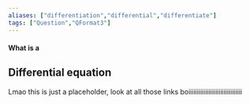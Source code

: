 ```yaml
---
aliases: ["differentiation","differential","differentiate"]
tags: ["Question","QFormat3"]
---
```


#### What is a
## Differential equation
 
Lmao this is just a placeholder, look at all those links boiiiiiiiiiiiiiiiiiiiiiiiiiiiiiiii
